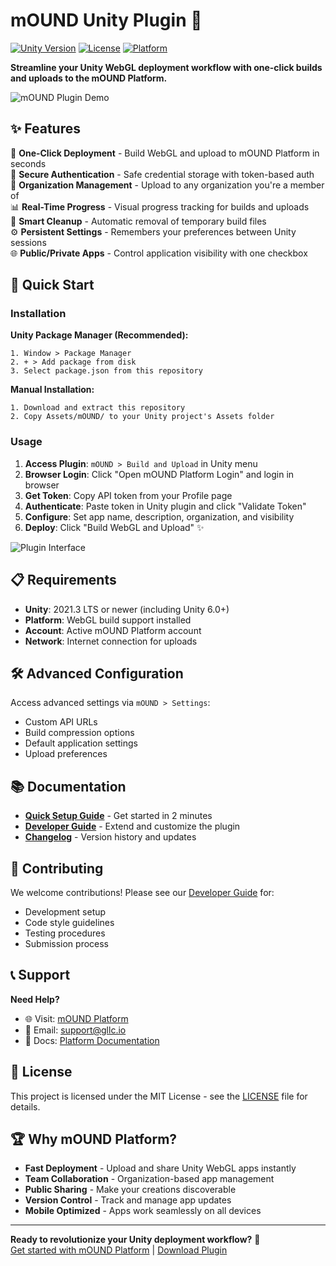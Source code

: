 # mOUND Unity Plugin 🔧

[![Unity Version](https://img.shields.io/badge/Unity-2021.3%2B%20%7C%206.0%2B-blue.svg)](https://unity3d.com/get-unity/download)
[![License](https://img.shields.io/badge/License-MIT-green.svg)](LICENSE)
[![Platform](https://img.shields.io/badge/Platform-WebGL-orange.svg)](https://docs.unity3d.com/Manual/webgl.html)

**Streamline your Unity WebGL deployment workflow with one-click builds and uploads to the mOUND Platform.**

![mOUND Plugin Demo](https://via.placeholder.com/800x400/4F46E5/FFFFFF?text=mOUND+Unity+Plugin+Demo)

## ✨ Features

🚀 **One-Click Deployment** - Build WebGL and upload to mOUND Platform in seconds  
🔐 **Secure Authentication** - Safe credential storage with token-based auth  
🏢 **Organization Management** - Upload to any organization you're a member of  
📊 **Real-Time Progress** - Visual progress tracking for builds and uploads  
🧹 **Smart Cleanup** - Automatic removal of temporary build files  
⚙️ **Persistent Settings** - Remembers your preferences between Unity sessions  
🌐 **Public/Private Apps** - Control application visibility with one checkbox  

## 🎯 Quick Start

### Installation

**Unity Package Manager (Recommended):**
```
1. Window > Package Manager
2. + > Add package from disk
3. Select package.json from this repository
```

**Manual Installation:**
```
1. Download and extract this repository
2. Copy Assets/mOUND/ to your Unity project's Assets folder
```

### Usage

1. **Access Plugin**: `mOUND > Build and Upload` in Unity menu
2. **Browser Login**: Click "Open mOUND Platform Login" and login in browser
3. **Get Token**: Copy API token from your Profile page  
4. **Authenticate**: Paste token in Unity plugin and click "Validate Token"
5. **Configure**: Set app name, description, organization, and visibility
6. **Deploy**: Click "Build WebGL and Upload" ✨

![Plugin Interface](https://via.placeholder.com/600x400/10B981/FFFFFF?text=Plugin+Interface+Screenshot)

## 📋 Requirements

- **Unity**: 2021.3 LTS or newer (including Unity 6.0+)
- **Platform**: WebGL build support installed
- **Account**: Active mOUND Platform account
- **Network**: Internet connection for uploads

## 🛠️ Advanced Configuration

Access advanced settings via `mOUND > Settings`:
- Custom API URLs
- Build compression options  
- Default application settings
- Upload preferences

## 📚 Documentation

- **[Quick Setup Guide](SETUP.md)** - Get started in 2 minutes
- **[Developer Guide](DEVELOPER.md)** - Extend and customize the plugin
- **[Changelog](CHANGELOG.md)** - Version history and updates

## 🤝 Contributing

We welcome contributions! Please see our [Developer Guide](DEVELOPER.md) for:
- Development setup
- Code style guidelines
- Testing procedures
- Submission process

## 📞 Support

**Need Help?**
- 🌐 Visit: [mOUND Platform](https://mound.gllc.io)
- 📧 Email: support@gllc.io
- 📖 Docs: [Platform Documentation](https://mound.gllc.io/docs)

## 📄 License

This project is licensed under the MIT License - see the [LICENSE](LICENSE) file for details.

## 🏆 Why mOUND Platform?

- **Fast Deployment** - Upload and share Unity WebGL apps instantly
- **Team Collaboration** - Organization-based app management
- **Public Sharing** - Make your creations discoverable
- **Version Control** - Track and manage app updates
- **Mobile Optimized** - Apps work seamlessly on all devices

---

**Ready to revolutionize your Unity deployment workflow?** 🚀  
[Get started with mOUND Platform](https://mound.gllc.io) | [Download Plugin](../../releases/latest)
